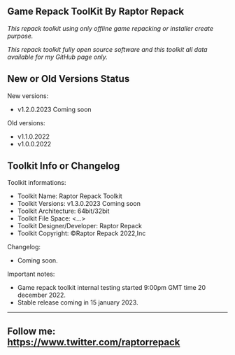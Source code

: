 Game Repack ToolKit By Raptor Repack
----------------------------------------------------------------------------------------------------

*This repack toolkit using only offline game repacking or installer create purpose.*

*This repack toolkit fully open source software and this toolkit all data available for my GitHub page only.*

New or Old Versions Status
----------------------------------------------------------------------------------------------------
New versions:

- v1.2.0.2023 Coming soon

Old versions:

- v1.1.0.2022
- v1.0.0.2022

Toolkit Info or Changelog
----------------------------------------------------------------------------------------------------
Toolkit informations:
- Toolkit Name: Raptor Repack Toolkit
- Toolkit Versions: v1.3.0.2023 Coming soon
- Toolkit Architecture: 64bit/32bit
- Toolkit File Space: <...>
- Toolkit Designer/Developer: Raptor Repack
- Toolkit Copyright: ©Raptor Repack 2022,Inc

Changelog:
- Coming soon.

Important notes:

- Game repack toolkit internal testing started 9:00pm GMT time 20 december 2022.
- Stable release coming in 15 january 2023.
---------------------------------------------------------------------------------------------------
Follow me: https://www.twitter.com/raptorrepack
---------------------------------------------------------------------------------------------------
